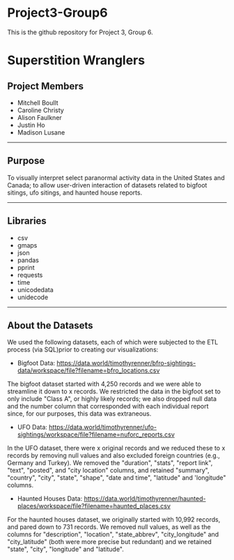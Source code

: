 # Project3-Group6
This is the github repository for Project 3, Group 6.

# Superstition Wranglers

## Project Members
* Mitchell Boullt
* Caroline Christy
* Alison Faulkner
* Justin Ho
* Madison Lusane

---
## Purpose
To visually interpret select paranormal activity data in the United States and Canada; to allow user-driven interaction of datasets related to bigfoot sitings, ufo sitings, and haunted house reports.

----

## Libraries
* csv
* gmaps
* json
* pandas
* pprint
* requests
* time
* unicodedata
* unidecode

---- 

## About the Datasets
We used the following datasets, each of which were subjected to the ETL process (via SQL)prior to creating our visualizations:

* Bigfoot Data:
 https://data.world/timothyrenner/bfro-sightings-data/workspace/file?filename=bfro_locations.csv

 The bigfoot dataset started with 4,250 records and we were able to streamline it down to x records. We restricted the data in the bigfoot set to only include "Class A", or highly likely records; we also dropped null data and the number column that corresponded with each individual report since, for our purposes, this data was extraneous.
* UFO Data:
 https://data.world/timothyrenner/ufo-sightings/workspace/file?filename=nuforc_reports.csv

 In the UFO dataset, there were x original records and we reduced these to x records by removing null values and also excluded foreign countries (e.g., Germany and Turkey). We removed the "duration", "stats", "report link", "text", "posted", and "city location" columns, and retained "summary", "country", "city", "state", "shape", "date and time", "latitude" and 'longitude" columns.

* Haunted Houses Data:
 https://data.world/timothyrenner/haunted-places/workspace/file?filename=haunted_places.csv

 For the haunted houses dataset, we originally started with 10,992 records, and pared down to 731 records. We removed null values, as well as the columns for "description", "location", "state_abbrev", "city_longitude" and "city_latitude" (both were more precise but redundant) and we retained "state", "city", "longitude" and "latitude".
